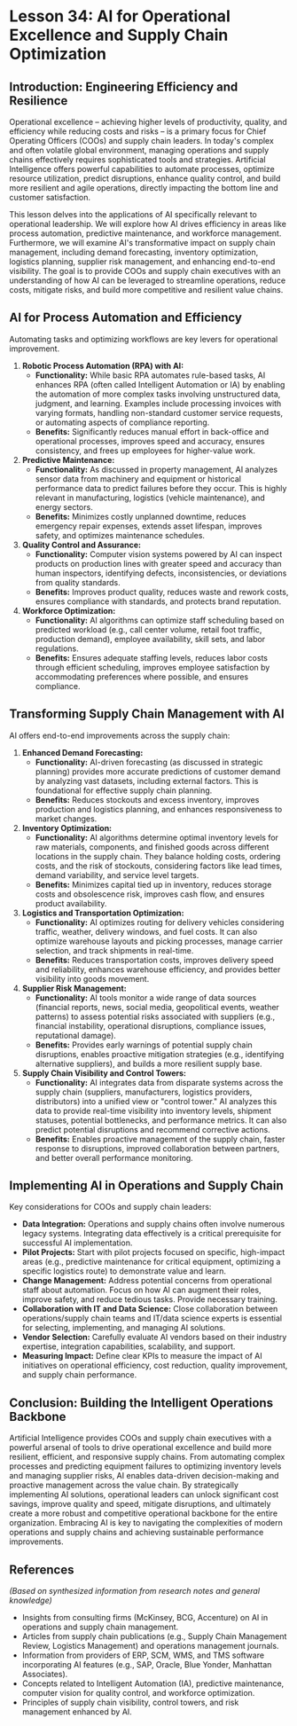 # Lesson 34: AI for Operational Excellence and Supply Chain Optimization

## Introduction: Engineering Efficiency and Resilience

Operational excellence – achieving higher levels of productivity, quality, and efficiency while reducing costs and risks – is a primary focus for Chief Operating Officers (COOs) and supply chain leaders. In today's complex and often volatile global environment, managing operations and supply chains effectively requires sophisticated tools and strategies. Artificial Intelligence offers powerful capabilities to automate processes, optimize resource utilization, predict disruptions, enhance quality control, and build more resilient and agile operations, directly impacting the bottom line and customer satisfaction.

This lesson delves into the applications of AI specifically relevant to operational leadership. We will explore how AI drives efficiency in areas like process automation, predictive maintenance, and workforce management. Furthermore, we will examine AI's transformative impact on supply chain management, including demand forecasting, inventory optimization, logistics planning, supplier risk management, and enhancing end-to-end visibility. The goal is to provide COOs and supply chain executives with an understanding of how AI can be leveraged to streamline operations, reduce costs, mitigate risks, and build more competitive and resilient value chains.

## AI for Process Automation and Efficiency

Automating tasks and optimizing workflows are key levers for operational improvement.

1.  **Robotic Process Automation (RPA) with AI:**
    *   **Functionality:** While basic RPA automates rule-based tasks, AI enhances RPA (often called Intelligent Automation or IA) by enabling the automation of more complex tasks involving unstructured data, judgment, and learning. Examples include processing invoices with varying formats, handling non-standard customer service requests, or automating aspects of compliance reporting.
    *   **Benefits:** Significantly reduces manual effort in back-office and operational processes, improves speed and accuracy, ensures consistency, and frees up employees for higher-value work.
2.  **Predictive Maintenance:**
    *   **Functionality:** As discussed in property management, AI analyzes sensor data from machinery and equipment or historical performance data to predict failures before they occur. This is highly relevant in manufacturing, logistics (vehicle maintenance), and energy sectors.
    *   **Benefits:** Minimizes costly unplanned downtime, reduces emergency repair expenses, extends asset lifespan, improves safety, and optimizes maintenance schedules.
3.  **Quality Control and Assurance:**
    *   **Functionality:** Computer vision systems powered by AI can inspect products on production lines with greater speed and accuracy than human inspectors, identifying defects, inconsistencies, or deviations from quality standards.
    *   **Benefits:** Improves product quality, reduces waste and rework costs, ensures compliance with standards, and protects brand reputation.
4.  **Workforce Optimization:**
    *   **Functionality:** AI algorithms can optimize staff scheduling based on predicted workload (e.g., call center volume, retail foot traffic, production demand), employee availability, skill sets, and labor regulations.
    *   **Benefits:** Ensures adequate staffing levels, reduces labor costs through efficient scheduling, improves employee satisfaction by accommodating preferences where possible, and ensures compliance.

## Transforming Supply Chain Management with AI

AI offers end-to-end improvements across the supply chain:

1.  **Enhanced Demand Forecasting:**
    *   **Functionality:** AI-driven forecasting (as discussed in strategic planning) provides more accurate predictions of customer demand by analyzing vast datasets, including external factors. This is foundational for effective supply chain planning.
    *   **Benefits:** Reduces stockouts and excess inventory, improves production and logistics planning, and enhances responsiveness to market changes.
2.  **Inventory Optimization:**
    *   **Functionality:** AI algorithms determine optimal inventory levels for raw materials, components, and finished goods across different locations in the supply chain. They balance holding costs, ordering costs, and the risk of stockouts, considering factors like lead times, demand variability, and service level targets.
    *   **Benefits:** Minimizes capital tied up in inventory, reduces storage costs and obsolescence risk, improves cash flow, and ensures product availability.
3.  **Logistics and Transportation Optimization:**
    *   **Functionality:** AI optimizes routing for delivery vehicles considering traffic, weather, delivery windows, and fuel costs. It can also optimize warehouse layouts and picking processes, manage carrier selection, and track shipments in real-time.
    *   **Benefits:** Reduces transportation costs, improves delivery speed and reliability, enhances warehouse efficiency, and provides better visibility into goods movement.
4.  **Supplier Risk Management:**
    *   **Functionality:** AI tools monitor a wide range of data sources (financial reports, news, social media, geopolitical events, weather patterns) to assess potential risks associated with suppliers (e.g., financial instability, operational disruptions, compliance issues, reputational damage).
    *   **Benefits:** Provides early warnings of potential supply chain disruptions, enables proactive mitigation strategies (e.g., identifying alternative suppliers), and builds a more resilient supply base.
5.  **Supply Chain Visibility and Control Towers:**
    *   **Functionality:** AI integrates data from disparate systems across the supply chain (suppliers, manufacturers, logistics providers, distributors) into a unified view or "control tower." AI analyzes this data to provide real-time visibility into inventory levels, shipment statuses, potential bottlenecks, and performance metrics. It can also predict potential disruptions and recommend corrective actions.
    *   **Benefits:** Enables proactive management of the supply chain, faster response to disruptions, improved collaboration between partners, and better overall performance monitoring.

## Implementing AI in Operations and Supply Chain

Key considerations for COOs and supply chain leaders:

*   **Data Integration:** Operations and supply chains often involve numerous legacy systems. Integrating data effectively is a critical prerequisite for successful AI implementation.
*   **Pilot Projects:** Start with pilot projects focused on specific, high-impact areas (e.g., predictive maintenance for critical equipment, optimizing a specific logistics route) to demonstrate value and learn.
*   **Change Management:** Address potential concerns from operational staff about automation. Focus on how AI can augment their roles, improve safety, and reduce tedious tasks. Provide necessary training.
*   **Collaboration with IT and Data Science:** Close collaboration between operations/supply chain teams and IT/data science experts is essential for selecting, implementing, and managing AI solutions.
*   **Vendor Selection:** Carefully evaluate AI vendors based on their industry expertise, integration capabilities, scalability, and support.
*   **Measuring Impact:** Define clear KPIs to measure the impact of AI initiatives on operational efficiency, cost reduction, quality improvement, and supply chain performance.

## Conclusion: Building the Intelligent Operations Backbone

Artificial Intelligence provides COOs and supply chain executives with a powerful arsenal of tools to drive operational excellence and build more resilient, efficient, and responsive supply chains. From automating complex processes and predicting equipment failures to optimizing inventory levels and managing supplier risks, AI enables data-driven decision-making and proactive management across the value chain. By strategically implementing AI solutions, operational leaders can unlock significant cost savings, improve quality and speed, mitigate disruptions, and ultimately create a more robust and competitive operational backbone for the entire organization. Embracing AI is key to navigating the complexities of modern operations and supply chains and achieving sustainable performance improvements.

## References

*(Based on synthesized information from research notes and general knowledge)*

*   Insights from consulting firms (McKinsey, BCG, Accenture) on AI in operations and supply chain management.
*   Articles from supply chain publications (e.g., Supply Chain Management Review, Logistics Management) and operations management journals.
*   Information from providers of ERP, SCM, WMS, and TMS software incorporating AI features (e.g., SAP, Oracle, Blue Yonder, Manhattan Associates).
*   Concepts related to Intelligent Automation (IA), predictive maintenance, computer vision for quality control, and workforce optimization.
*   Principles of supply chain visibility, control towers, and risk management enhanced by AI.
